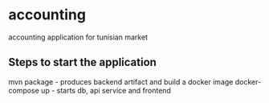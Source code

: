 # accounting
accounting application for tunisian market

## Steps to start the application
mvn package - produces backend artifact and build a docker image
docker-compose up - starts db, api service and frontend